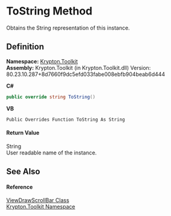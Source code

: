 # ToString Method


Obtains the String representation of this instance.



## Definition
**Namespace:** <a href="79d2eac2-21f4-54ff-7552-b20c33c30600.md">Krypton.Toolkit</a>  
**Assembly:** Krypton.Toolkit (in Krypton.Toolkit.dll) Version: 80.23.10.287+8d7660f9dc5efd033fabe008ebfb904beab6d444

**C#**
``` C#
public override string ToString()
```
**VB**
``` VB
Public Overrides Function ToString As String
```



#### Return Value
String  
User readable name of the instance.

## See Also


#### Reference
<a href="d2f25003-cf73-a13a-4167-5ff5de944ea5.md">ViewDrawScrollBar Class</a>  
<a href="79d2eac2-21f4-54ff-7552-b20c33c30600.md">Krypton.Toolkit Namespace</a>  
